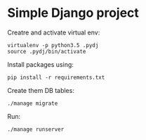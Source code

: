 Simple Django project
=====================


Creatre and activate virtual env:

    virtualenv -p python3.5 .pydj
    source .pydj/bin/activate

Install packages using:

    pip install -r requirements.txt

Create them DB tables:

    ./manage migrate

Run:

    ./manage runserver


